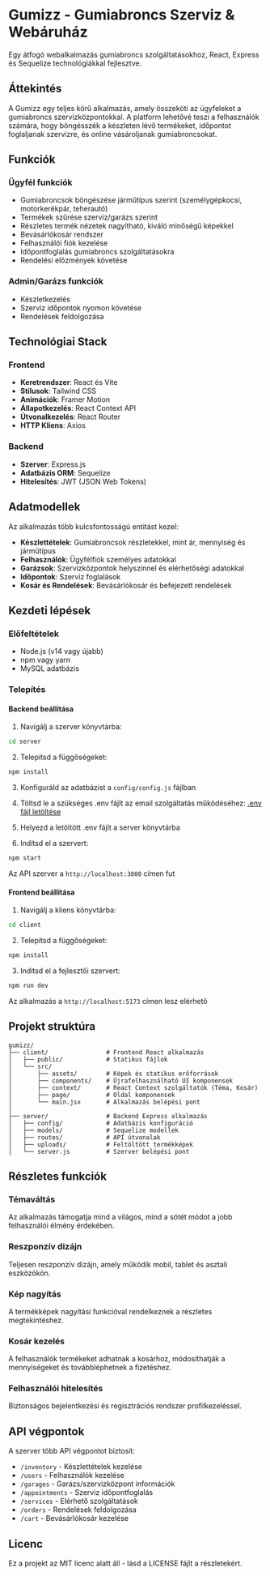 # Gumizz - Gumiabroncs Szerviz & Webáruház

Egy átfogó webalkalmazás gumiabroncs szolgáltatásokhoz, React, Express és Sequelize technológiákkal fejlesztve.

## Áttekintés

A Gumizz egy teljes körű alkalmazás, amely összeköti az ügyfeleket a gumiabroncs szervizközpontokkal. A platform lehetővé teszi a felhasználók számára, hogy böngésszék a készleten lévő termékeket, időpontot foglaljanak szervizre, és online vásároljanak gumiabroncsokat.

## Funkciók

### Ügyfél funkciók
- Gumiabroncsok böngészése járműtípus szerint (személygépkocsi, motorkerékpár, teherautó)
- Termékek szűrése szerviz/garázs szerint
- Részletes termék nézetek nagyítható, kiváló minőségű képekkel
- Bevásárlókosár rendszer
- Felhasználói fiók kezelése
- Időpontfoglalás gumiabroncs szolgáltatásokra
- Rendelési előzmények követése

### Admin/Garázs funkciók
- Készletkezelés
- Szerviz időpontok nyomon követése
- Rendelések feldolgozása

## Technológiai Stack

### Frontend
- **Keretrendszer**: React és Vite
- **Stílusok**: Tailwind CSS
- **Animációk**: Framer Motion
- **Állapotkezelés**: React Context API
- **Útvonalkezelés**: React Router
- **HTTP Kliens**: Axios

### Backend
- **Szerver**: Express.js
- **Adatbázis ORM**: Sequelize
- **Hitelesítés**: JWT (JSON Web Tokens)

## Adatmodellek

Az alkalmazás több kulcsfontosságú entitást kezel:
- **Készlettételek**: Gumiabroncsok részletekkel, mint ár, mennyiség és járműtípus
- **Felhasználók**: Ügyfélfiók személyes adatokkal
- **Garázsok**: Szervizközpontok helyszínnel és elérhetőségi adatokkal
- **Időpontok**: Szerviz foglalások
- **Kosár és Rendelések**: Bevásárlókosár és befejezett rendelések

## Kezdeti lépések

### Előfeltételek
- Node.js (v14 vagy újabb)
- npm vagy yarn
- MySQL adatbázis

### Telepítés

#### Backend beállítása
1. Navigálj a szerver könyvtárba:
```bash
cd server
```

2. Telepítsd a függőségeket:
```bash
npm install
```

3. Konfiguráld az adatbázist a `config/config.js` fájlban

4. Töltsd le a szükséges .env fájlt az email szolgáltatás működéséhez:
[.env fájl letöltése](https://mega.nz/file/cqt1xTJC#tmE_6E1EV-OlVGgMorXGEUt67UgogYTcXs9jfor83Bg)

5. Helyezd a letöltött .env fájlt a server könyvtárba

6. Indítsd el a szervert:
```bash
npm start
```

Az API szerver a `http://localhost:3000` címen fut

#### Frontend beállítása
1. Navigálj a kliens könyvtárba:
```bash
cd client
```

2. Telepítsd a függőségeket:
```bash
npm install
```

3. Indítsd el a fejlesztői szervert:
```bash
npm run dev
```

Az alkalmazás a `http://localhost:5173` címen lesz elérhető

## Projekt struktúra

```
gumizz/
├── client/                # Frontend React alkalmazás
│   ├── public/            # Statikus fájlok
│   └── src/
│       ├── assets/        # Képek és statikus erőforrások
│       ├── components/    # Újrafelhasználható UI komponensek
│       ├── context/       # React Context szolgáltatók (Téma, Kosár)
│       ├── page/          # Oldal komponensek
│       └── main.jsx       # Alkalmazás belépési pont
│
├── server/                # Backend Express alkalmazás
│   ├── config/            # Adatbázis konfiguráció
│   ├── models/            # Sequelize modellek
│   ├── routes/            # API útvonalak
│   ├── uploads/           # Feltöltött termékképek
│   └── server.js          # Szerver belépési pont
```

## Részletes funkciók

### Témaváltás
Az alkalmazás támogatja mind a világos, mind a sötét módot a jobb felhasználói élmény érdekében.

### Reszponzív dizájn
Teljesen reszponzív dizájn, amely működik mobil, tablet és asztali eszközökön.

### Kép nagyítás
A termékképek nagyítási funkcióval rendelkeznek a részletes megtekintéshez.

### Kosár kezelés
A felhasználók termékeket adhatnak a kosárhoz, módosíthatják a mennyiségeket és továbbléphetnek a fizetéshez.

### Felhasználói hitelesítés
Biztonságos bejelentkezési és regisztrációs rendszer profilkezeléssel.

## API végpontok

A szerver több API végpontot biztosít:
- `/inventory` - Készlettételek kezelése
- `/users` - Felhasználók kezelése
- `/garages` - Garázs/szervizközpont információk
- `/appointments` - Szerviz időpontfoglalás
- `/services` - Elérhető szolgáltatások
- `/orders` - Rendelések feldolgozása
- `/cart` - Bevásárlókosár kezelése

## Licenc

Ez a projekt az MIT licenc alatt áll - lásd a LICENSE fájlt a részletekért.